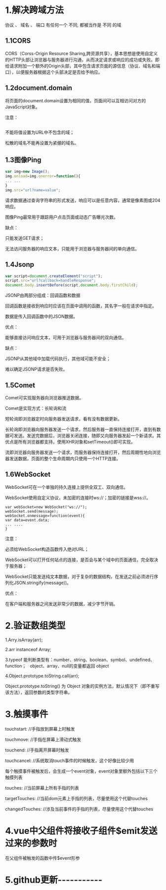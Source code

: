 # 1.解决跨域方法

协议 、 域名 、 端口 有任何一个 不同, 都被当作是 不同 的域 

## 1.1**CORS** 

CORS（Corss-Origin Resource Sharing,跨资源共享），基本思想是使用自定义的HTTP头部让浏览器与服务器进行沟通，从而决定请求或响应的成功或失败。即给请求附加一个额外的Origin头部，其中包含请求页面的源信息（协议、域名和端口），以便服务器根据这个头部决定是否给予响应。 

## 1.2document.domain

将页面的document.domain设置为相同的值，页面间可以互相访问对方的JavaScript对象。

注意：

```

```

不能将值设置为URL中不包含的域；

松散的域名不能再设置为紧绷的域名。

## 1.3图像Ping

```js
var img=new Image();
img.onload=img.onerror=function(){
... ...
}
img.src="url?name=value";
```

请求数据通过查询字符串的形式发送，响应可以是任意内容，通常是像素图或204响应。

图像Ping最常用于跟踪用户点击页面或动态广告曝光次数。

缺点：

只能发送GET请求；

无法访问服务器的响应文本，只能用于浏览器与服务器间的单向通信。

## 1.4Jsonp

```javascript
var script=document.createElement("script");
script.src="url?callback=handleResponse";
document.body.insertBefore(script,document.body.firstChild);
```

JSONP由两部分组成：回调函数和数据

回调函数是接收到响应时应该在页面中调用的函数，其名字一般在请求中指定。

数据是传入回调函数中的JSON数据。

优点：

能够直接访问响应文本，可用于浏览器与服务器间的双向通信。

缺点：

JSONP从其他域中加载代码执行，其他域可能不安全；

难以确定JSONP请求是否失败。

## 1.5**Comet** 

Comet可实现服务器向浏览器推送数据。

Comet是实现方式：长轮询和流

短轮询即浏览器定时向服务器发送请求，看有没有数据更新。

长轮询即浏览器向服务器发送一个请求，然后服务器一直保持连接打开，直到有数据可发送。发送完数据后，浏览器关闭连接，随即又向服务器发起一个新请求。其优点是所有浏览器都支持，使用XHR对象和setTimeout()即可实现。

流即浏览器向服务器发送一个请求，而服务器保持连接打开，然后周期性地向浏览器发送数据，页面的整个生命周期内只使用一个HTTP连接。

## 1.6**WebSocket** 

WebSocket可在一个单独的持久连接上提供全双工、双向通信。

WebSocket使用自定义协议，未加密的连接时ws://；加密的链接是wss://。

```
var webSocket=new WebSocket("ws://");
webSocket.send(message);
webSocket.onmessage=function(event){
var data=event.data;
... ....
}
```

注意：

必须给WebSocket构造函数传入绝对URL；

WebSocket可以打开任何站点的连接，是否会与某个域中的页面通信，完全取决于服务器；

WebSocket只能发送纯文本数据，对于复杂的数据结构，在发送之前必须进行序列化JSON.stringify(message))。

优点：

在客户端和服务器之间发送非常少的数据，减少字节开销。

# 2.验证数组类型

1.Arry.isArray(arr);

2.arr instanceof Array;

3.typeof 能判断类型有：number、string、boolean、symbol、undefined、function；   object、array、null的变量都返回 object 

4.Object.prototype.toString.call(arr);

Object.prototype.toString() 为 Object 对象的实例方法，默认情况下（即不重写该方法），返回参数的类型字符串。 

# 3.触摸事件

touchstart:     //手指放到屏幕上时触发

touchmove:      //手指在屏幕上滑动式触发

touchend:    //手指离开屏幕时触发

touchcancel:     //系统取消touch事件的时候触发，这个好像比较少用



每个触摸事件被触发后，会生成一个event对象，event对象里额外包括以下三个触摸列表

touches:     //当前屏幕上所有手指的列表

targetTouches:      //当前dom元素上手指的列表，尽量使用这个代替touches

changedTouches:     //涉及当前事件的手指的列表，尽量使用这个代替touches

# 4.vue中父组件将接收子组件$emit发送过来的参数时 

在父组件被触发的函数中传$event形参
# 5.github更新-----------
